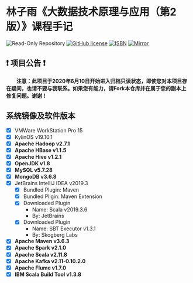 # 林子雨《大数据技术原理与应用（第2版）》课程手记

![Read-Only Repository](https://img.shields.io/badge/Status-Archived-red)
[![GitHub license](https://img.shields.io/github/license/Dragon1573/Learn2Scala?label=License)](https://github.com/Dragon1573/Learn2Scala/blob/chapter/LICENSE)
[![ISBN](https://img.shields.io/badge/ISBN-978--7--115--44330--4-important)](https://detail.tmall.com/item.htm?id=572320480966)
[![Mirror](https://img.shields.io/badge/Mirror-Oracle%20Virtual%20Box-important)](http://dblab.xmu.edu.cn/blog/1645-2/)

## :heavy_exclamation_mark: **项目公告** :heavy_exclamation_mark:

&emsp;&emsp;**注意：此项目于2020年6月10日开始进入归档只读状态，即使您对本项目存在疑问，也请不要与我联系。如果您有能力，请Fork本仓库并在属于您的副本上修复问题。谢谢！**

## 系统镜像及软件版本

- [x] VMWare WorkStation Pro 15
- [x] KylinOS v19.10.1
- [x] **Apache Hadoop v2.7.1**
- [x] **Apache HBase v1.1.5**
- [x] **Apache Hive v1.2.1**
- [x] **OpenJDK v1.8**
- [x] **MySQL v5.7.28**
- [x] **MongoDB v3.6.8**
- [x] JetBrains IntelliJ IDEA v2019.3
  - [x] Bundled Plugin: Maven
  - [x] Bundled Pligin: Maven Extension
  - [x] Downloaded Plugin
    - Name: Scala v2019.3.6
    - By: JetBrains
  - [x] Downloaded Plugin
    - Name: SBT Executor v1.3.1
    - By: Skogberg Labs
- [x] **Apache Maven v3.6.3**
- [x] **Apache Spark v2.1.0**
- [x] **Apache Scala v2.11.8**
- [x] **Apache Kafka v2.11-0.10.2.0**
- [x] **Apache Flume v1.7.0**
- [x] **IBM Scala Build Tool v1.3.8**
